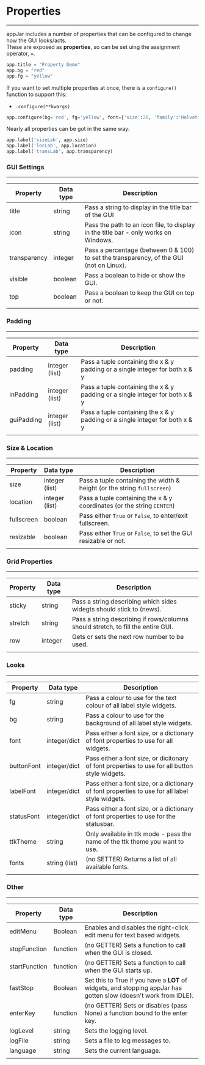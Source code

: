 # Properties  
---

appJar includes a number of properties that can be configured to change how the GUI looks/acts.  
These are exposed as **properties**, so can be set uing the assignment operator, `=`.  

```python
app.title = "Property Demo"
app.bg = "red"
app.fg = "yellow"
```

If you want to set multiple properties at once, there is a `configure()` function to support this:

* `.configure(**kwargs)`  

```python
app.configure(bg='red', fg='yellow', font={'size':20, 'family':'Helvetica'})
```

Nearly all properties can be got in the same way:  

```python
app.label('sizeLab', app.size)
app.label('locLab', app.location)
app.label('transLab', app.transparency)
```

### GUI Settings
---

| Property | Data type | Description |
| --------- | --------- | ------------|
| title | string | Pass a string to display in the title bar of the GUI |
| icon | string | Pass the path to an icon file, to display in the title bar - only works on Windows. |
| transparency | integer | Pass a percentage (between 0 & 100) to set the transparency, of the GUI (not on Linux). |
| visible | boolean | Pass a boolean to hide or show the GUI. |
| top | boolean | Pass a boolean to keep the GUI on top or not. |
| | | | |

### Padding
---  

| Property | Data type | Description |
| --------- | --------- | ------------|
| padding | integer (list) | Pass a tuple containing the x & y padding or a single integer for both x & y |
| inPadding | integer (list) | Pass a tuple containing the x & y padding or a single integer for both x & y |
| guiPadding | integer (list) | Pass a tuple containing the x & y padding or a single integer for both x & y |
| | | | |

### Size & Location
---  

| Property | Data type | Description |
| --------- | --------- | ------------|
| size | integer (list) | Pass a tuple containing the width & height (or the string `fullscreen`) |
| location | integer (list) | Pass a tuple containing the x & y coordinates (or the string `CENTER`) |
| fullscreen | boolean | Pass either `True` or `False`, to enter/exit fullscreen. |
| resizable | boolean | Pass either `True` or `False`, to set the GUI resizable or not. |
| | | | |

### Grid Properties
---  

| Property | Data type | Description |
| --------- | --------- | ------------|
| sticky | string | Pass a string describing which sides widegts should stick to (news). |
| stretch | string | Pass a string describing if rows/columns should stretch, to fill the entire GUI. |
| row | integer | Gets or sets the next row number to be used. |
| | | | |

### Looks
---  

| Property | Data type | Description |
| --------- | --------- | ------------|
| fg | string | Pass a colour to use for the text colour of all label style widgets. |
| bg | string | Pass a colour to use for the background of all label style widgets. |
| font | integer/dict | Pass either a font size, or a dictionary of font properties to use for all widgets. |
| buttonFont | integer/dict | Pass either a font size, or dicitonary of font properties to use for all button style widgets. |
| labelFont | integer/dict | Pass either a font size, or a dictionary of font properties to use for all label style widgets. |
| statusFont | integer/dict | Pass either a font size, or a dictionary of font properties to use for the statusbar. |
| ttkTheme | string | Only available in ttk mode - pass the name of the ttk theme you want to use. |
| fonts | string (list) | (no SETTER) Returns a list of all available fonts. |
| | | | |

### Other
---  

| Property | Data type | Description |
| --------- | --------- | ------------|
| editMenu | Boolean | Enables and disables the right-click edit menu for text based widgets. |
| stopFunction | function | (no GETTER) Sets a function to call when the GUI is closed. |
| startFunction | function | (no GETTER) Sets a function to call when the GUI starts up. |
| fastStop | Boolean | Set this to True if you have a **LOT** of widgets, and stopping appJar has gotten slow (doesn't work from IDLE). |
| enterKey | function | (no GETTER) Sets or disables (pass None) a function bound to the enter key. |
| logLevel | string | Sets the logging level. |
| logFile | string | Sets a file to log messages to. |
| language | string | Sets the current language. |
| | | | |
